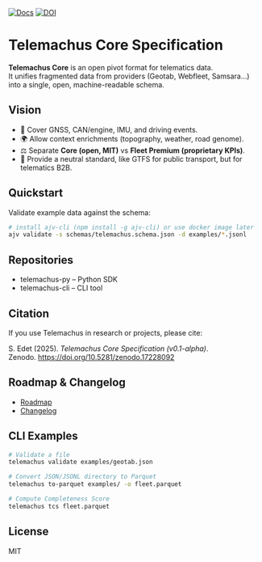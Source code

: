 [![Docs](https://img.shields.io/badge/docs-online-blue)](https://telemachus3.github.io/telemachus-spec/)
[![DOI](https://zenodo.org/badge/DOI/10.5281/zenodo.17228092.svg)](https://doi.org/10.5281/zenodo.17228092)
# Telemachus Core Specification

**Telemachus Core** is an open pivot format for telematics data.  
It unifies fragmented data from providers (Geotab, Webfleet, Samsara…) into a single, open, machine-readable schema.

## Vision
- 📡 Cover GNSS, CAN/engine, IMU, and driving events.
- 🌍 Allow context enrichments (topography, weather, road genome).
- ⚖️ Separate **Core (open, MIT)** vs **Fleet Premium (proprietary KPIs)**.
- 🔬 Provide a neutral standard, like GTFS for public transport, but for telematics B2B.

## Quickstart
Validate example data against the schema:

```bash
# install ajv-cli (npm install -g ajv-cli) or use docker image later
ajv validate -s schemas/telemachus.schema.json -d examples/*.jsonl
```

## Repositories
- telemachus-py – Python SDK
- telemachus-cli – CLI tool

## Citation
If you use Telemachus in research or projects, please cite:

S. Edet (2025). *Telemachus Core Specification (v0.1-alpha)*.  
Zenodo. https://doi.org/10.5281/zenodo.17228092

## Roadmap & Changelog
- [Roadmap](docs/10_roadmap.md)
- [Changelog](CHANGELOG.md)

## CLI Examples
```bash
# Validate a file
telemachus validate examples/geotab.json

# Convert JSON/JSONL directory to Parquet
telemachus to-parquet examples/ -o fleet.parquet

# Compute Completeness Score
telemachus tcs fleet.parquet
```

## License
MIT
